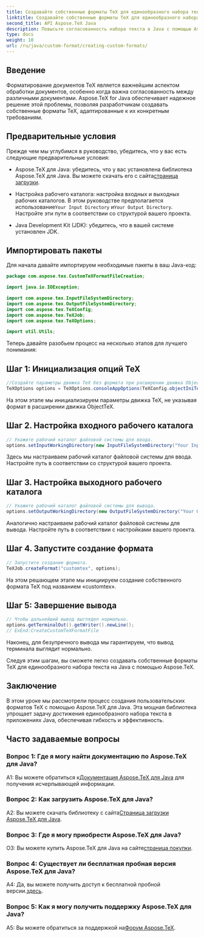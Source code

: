 ```yaml
---
title: Создавайте собственные форматы TeX для единообразного набора текста в Java
linktitle: Создавайте собственные форматы TeX для единообразного набора текста в Java
second_title: API Aspose.TeX Java
description: Повысьте согласованность набора текста в Java с помощью Aspose.TeX. Создавайте собственные форматы TeX без особых усилий.
type: docs
weight: 10
url: /ru/java/custom-format/creating-custom-formats/
---
```

## Введение

Форматирование документов TeX является важнейшим аспектом обработки документов, особенно когда важна согласованность между различными документами. Aspose.TeX for Java обеспечивает надежное решение этой проблемы, позволяя разработчикам создавать собственные форматы TeX, адаптированные к их конкретным требованиям.

## Предварительные условия

Прежде чем мы углубимся в руководство, убедитесь, что у вас есть следующие предварительные условия:

-  Aspose.TeX для Java: убедитесь, что у вас установлена библиотека Aspose.TeX для Java. Вы можете скачать его с сайта[страница загрузки](https://releases.aspose.com/tex/java/).

-  Настройка рабочего каталога: настройка входных и выходных рабочих каталогов. В этом руководстве предполагается использование`Your Input Directory` и`Your Output Directory`. Настройте эти пути в соответствии со структурой вашего проекта.

- Java Development Kit (JDK): убедитесь, что в вашей системе установлен JDK.

## Импортировать пакеты

Для начала давайте импортируем необходимые пакеты в ваш Java-код:

```java
package com.aspose.tex.CustomTeXFormatFileCreation;

import java.io.IOException;

import com.aspose.tex.InputFileSystemDirectory;
import com.aspose.tex.OutputFileSystemDirectory;
import com.aspose.tex.TeXConfig;
import com.aspose.tex.TeXJob;
import com.aspose.tex.TeXOptions;

import util.Utils;
```

Теперь давайте разобьем процесс на несколько этапов для лучшего понимания:

## Шаг 1: Инициализация опций TeX

```java
//Создайте параметры движка TeX без формата при расширении движка ObjectTeX.
TeXOptions options = TeXOptions.consoleAppOptions(TeXConfig.objectIniTeX());
```

На этом этапе мы инициализируем параметры движка TeX, не указывая формат в расширении движка ObjectTeX.

## Шаг 2. Настройка входного рабочего каталога

```java
// Укажите рабочий каталог файловой системы для ввода.
options.setInputWorkingDirectory(new InputFileSystemDirectory("Your Input Directory"));
```

Здесь мы настраиваем рабочий каталог файловой системы для ввода. Настройте путь в соответствии со структурой вашего проекта.

## Шаг 3. Настройка выходного рабочего каталога

```java
// Укажите рабочий каталог файловой системы для вывода.
options.setOutputWorkingDirectory(new OutputFileSystemDirectory("Your Output Directory"));
```

Аналогично настраиваем рабочий каталог файловой системы для вывода. Настройте путь в соответствии с настройками вашего проекта.

## Шаг 4. Запустите создание формата

```java
// Запустите создание формата.
TeXJob.createFormat("customtex", options);
```

На этом решающем этапе мы инициируем создание собственного формата TeX под названием «customtex».

## Шаг 5: Завершение вывода

```java
// Чтобы дальнейший вывод выглядел нормально.
options.getTerminalOut().getWriter().newLine();
// ExEnd:CreateCustomTeXFormatFile
```

Наконец, для безупречного вывода мы гарантируем, что вывод терминала выглядит нормально.

Следуя этим шагам, вы сможете легко создавать собственные форматы TeX для единообразного набора текста на Java с помощью Aspose.TeX.

## Заключение

В этом уроке мы рассмотрели процесс создания пользовательских форматов TeX с помощью Aspose.TeX для Java. Эта мощная библиотека упрощает задачу достижения единообразного набора текста в приложениях Java, обеспечивая гибкость и эффективность.

## Часто задаваемые вопросы

### Вопрос 1: Где я могу найти документацию по Aspose.TeX для Java?

 A1: Вы можете обратиться к[Документация Aspose.TeX для Java](https://reference.aspose.com/tex/java/) для получения исчерпывающей информации.

### Вопрос 2: Как загрузить Aspose.TeX для Java?

 A2: Вы можете скачать библиотеку с сайта[Страница загрузки Aspose.TeX для Java](https://releases.aspose.com/tex/java/).

### Вопрос 3: Где я могу приобрести Aspose.TeX для Java?

 О3: Вы можете купить Aspose.TeX для Java на сайте[страница покупки](https://purchase.aspose.com/buy).

### Вопрос 4: Существует ли бесплатная пробная версия Aspose.TeX для Java?

 A4: Да, вы можете получить доступ к бесплатной пробной версии.[здесь](https://releases.aspose.com/).

### Вопрос 5: Как я могу получить поддержку Aspose.TeX для Java?

 A5: Вы можете обратиться за поддержкой на[Форум Aspose.TeX](https://forum.aspose.com/c/tex/47).